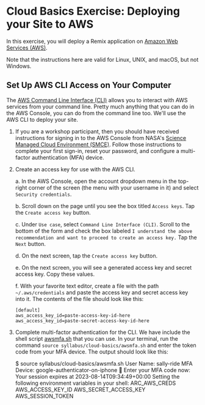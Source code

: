 # Cloud Basics Exercise: Deploying your Site to AWS

In this exercise, you will deploy a Remix application on [Amazon Web Services (AWS)](https://aws.amazon.com).

Note that the instructions here are valid for Linux, UNIX, and macOS, but not Windows.

## Set Up AWS CLI Access on Your Computer

The [AWS Command Line Interface (CLI)](https://aws.amazon.com/cli/) allows you to interact with AWS services from your command line. Pretty much anything that you can do in the AWS Console, you can do from the command line too. We'll use the AWS CLI to deploy your site.

1.  If you are a workshop participant, then you should have received instructions for signing in to the AWS Console from NASA's [Science Managed Cloud Environment (SMCE)](https://smce.nasa.gov). Follow those instructions to complete your first sign-in, reset your password, and configure a multi-factor authentication (MFA) device.

2.  Create an access key for use with the AWS CLI.

    a. In the AWS Console, open the account dropdown menu in the top-right corner of the screen (the menu with your username in it) and select `Security credentials`.

    b. Scroll down on the page until you see the box titled `Access keys`. Tap the `Create access key` button.

    c. Under `Use case`, select `Command Line Interface (CLI)`. Scroll to the bottom of the form and check the box labeled `I understand the above recommendation and want to proceed to create an access key.` Tap the `Next` button.

    d. On the next screen, tap the `Create access key` button.

    e. On the next screen, you will see a generated access key and secret access key. Copy these values.

    f. With your favorite text editor, create a file with the path `~/.aws/credentials` and paste the access key and secret access key into it. The contents of the file should look like this:

        [default]
        aws_access_key_id=paste-access-key-id-here
        aws_access_key_id=paste-secret-access-key-id-here

3.  Complete multi-factor authentication for the CLI. We have include the shell script [awsmfa.sh](awsmfa.sh) that you can use. In your terminal, run the command `source syllabus/cloud-basics/awsmfa.sh` and enter the token code from your MFA device. The output should look like this:

    $ source syllabus/cloud-basics/awsmfa.sh
    User Name: sally-ride
    MFA Device: google-authenticator-on-iphone
    🔑 Enter your MFA code now:
    Your session expires at 2023-08-14T09:34:49+00:00
    Setting the following environment variables in your shell:
    ARC_AWS_CREDS
    AWS_ACCESS_KEY_ID
    AWS_SECRET_ACCESS_KEY
    AWS_SESSION_TOKEN
